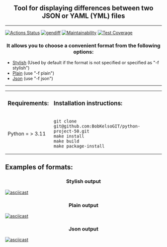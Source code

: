 

<h2 align="center">Tool  for displaying differences between two JSON or YAML (YML) files</h2>
<hr>

[![Actions Status](https://github.com/BobKelsoGIT/python-project-50/actions/workflows/hexlet-check.yml/badge.svg)](https://github.com/BobKelsoGIT/python-project-50/actions)
[![gendiff](https://github.com/BobKelsoGIT/python-project-50/actions/workflows/gendiff.yml/badge.svg)](https://github.com/BobKelsoGIT/python-project-50/actions/workflows/gendiff.yml)
[![Maintainability](https://api.codeclimate.com/v1/badges/b42057f8d3446129fd33/maintainability)](https://codeclimate.com/github/BobKelsoGIT/python-project-50/maintainability)
[![Test Coverage](https://api.codeclimate.com/v1/badges/b42057f8d3446129fd33/test_coverage)](https://codeclimate.com/github/BobKelsoGIT/python-project-50/test_coverage)

<h3 align="center">It allows you to choose a convenient format from the following options:</h3>

- [Stylish](#stylish) (Used by default if the format is not specified or specified as "-f stylish")
- [Plain](#plain) (use "-f plain")
- [Json](#json) (use "-f json")
<hr>

<table>
   <tr> 
    <td><h3>Requirements:</h3></td><td><h3>Installation instructions:</h3></td>
   </tr>
    <tr>
        <td> Python = > 3.11
            </td>
        <td>

    git clone git@github.com:BobKelsoGIT/python-project-50.git
    make install
    make build
    make package-install
</td>
</tr>
  </table>
<h2>Examples of formats:</h2>

<a name="stylish"><h3 align="center">Stylish output</h3></a>


[![asciicast](https://asciinema.org/a/dHN7Kg0XcBtPmWmd1xjwP45pG.svg)](https://asciinema.org/a/dHN7Kg0XcBtPmWmd1xjwP45pG)

<a name="plain"><h3 align="center">Plain output</h3></a>

[![asciicast](https://asciinema.org/a/O36ebv9qnf0Ip9oqAMwN5cAiJ.svg)](https://asciinema.org/a/O36ebv9qnf0Ip9oqAMwN5cAiJ)

<a name="json"><h3 align="center">Json output</h3></a>

[![asciicast](https://asciinema.org/a/YcuaTXGUOJFlIs4Bgu1Vq6FzN.svg)](https://asciinema.org/a/YcuaTXGUOJFlIs4Bgu1Vq6FzN)